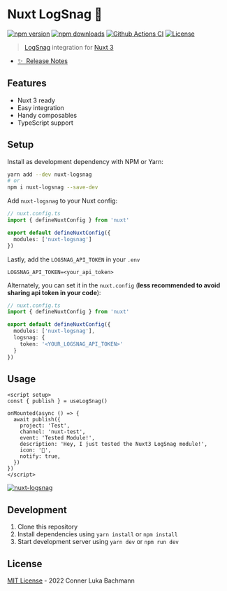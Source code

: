 # Nuxt LogSnag 📰

[![npm version][npm-version-src]][npm-version-href]
[![npm downloads][npm-downloads-src]][npm-downloads-href]
[![Github Actions CI][github-actions-ci-src]][github-actions-ci-href]
[![License][license-src]][license-href]

> [LogSnag](https://logsnag.com) integration for [Nuxt 3](https://v3.nuxtjs.org)

- [✨ &nbsp;Release Notes](https://github.com/Intevel/nuxt-logsnag/releases)

## Features

- Nuxt 3 ready
- Easy integration
- Handy composables
- TypeScript support

## Setup

Install as development dependency with NPM or Yarn:

```sh
yarn add --dev nuxt-logsnag
# or
npm i nuxt-logsnag --save-dev
```

Add `nuxt-logsnag` to your Nuxt config:

```ts
// nuxt.config.ts
import { defineNuxtConfig } from 'nuxt'

export default defineNuxtConfig({
  modules: ['nuxt-logsnag']
})
```

Lastly, add the `LOGSNAG_API_TOKEN` in your `.env`

```
LOGSNAG_API_TOKEN=<your_api_token>
````

Alternately, you can set it in the `nuxt.config` (**less recommended to avoid sharing api token in your code**):

```ts
// nuxt.config.ts
import { defineNuxtConfig } from 'nuxt'

export default defineNuxtConfig({
  modules: ['nuxt-logsnag'],
  logsnag: {
    token: '<YOUR_LOGSNAG_API_TOKEN>'
  }
})
```

## Usage

```vue
<script setup>
const { publish } = useLogSnag()

onMounted(async () => {
  await publish({
    project: 'Test',
    channel: 'nuxt-test',
    event: 'Tested Module!',
    description: 'Hey, I just tested the Nuxt3 LogSnag module!',
    icon: '🎉',
    notify: true,
  })
})
</script>
```

[![nuxt-logsnag](https://github.com/Intevel/nuxt-logsnag/blob/master/event.png?raw=true)](/)

## Development

1. Clone this repository
2. Install dependencies using `yarn install` or `npm install`
3. Start development server using `yarn dev` or `npm run dev`

## License

[MIT License](./LICENSE) - 2022 Conner Luka Bachmann

<!-- Badges -->

[npm-version-src]: https://img.shields.io/npm/v/nuxt-logsnag/latest.svg
[npm-version-href]: https://npmjs.com/package/nuxt-logsnag
[npm-downloads-src]: https://img.shields.io/npm/dt/nuxt-logsnag.svg
[npm-downloads-href]: https://npmjs.com/package/nuxt-logsnag
[github-actions-ci-src]: https://github.com/intevel/nuxt-logsnag/actions/workflows/ci.yml/badge.svg
[github-actions-ci-href]: https://github.com/intevel/nuxt-logsnag/actions?query=workflow%3Aci
[license-src]: https://img.shields.io/npm/l/nuxt-logsnag.svg
[license-href]: https://npmjs.com/package/nuxt-logsnag
